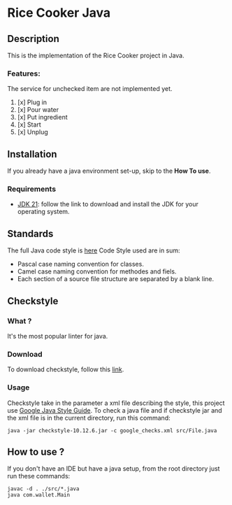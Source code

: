 # Rice Cooker Java

## Description
This is the implementation of the Rice Cooker project in Java.
### Features:
The service for unchecked item are not implemented yet.
1. [x] Plug in
2. [x] Pour water
3. [x] Put ingredient
4. [x] Start
5. [x] Unplug

## Installation
If you already have a java environment set-up, skip to the **How To use**.
### Requirements
* [JDK 21](https://www.oracle.com/java/technologies/downloads/#java21): follow the link to download and install the JDK for your operating system.

## Standards
The full Java code style is [here](https://google.github.io/styleguide/javaguide.html)
Code Style used are in sum:
* Pascal case naming convention for classes.
* Camel case naming convention for methodes and fiels.
* Each section of a source file structure are separated by a blank line.

## Checkstyle
### What ?
It's the most popular linter for java.  
### Download
To download checkstyle, follow this [link](https://github.com/checkstyle/checkstyle/releases/).
### Usage
Checkstyle take in the parameter a xml file describing the style, this project use [Google Java Style Guide](https://github.com/checkstyle/checkstyle/blob/master/src/main/resources/google_checks.xml).
To check a java file and if checkstyle jar and the xml file is in the current directory, run this command:
```
java -jar checkstyle-10.12.6.jar -c google_checks.xml src/File.java
```

## How to use ?
If you don't have an IDE but have a java setup, from the root directory just run these commands:
```
javac -d . ./src/*.java 
java com.wallet.Main
```